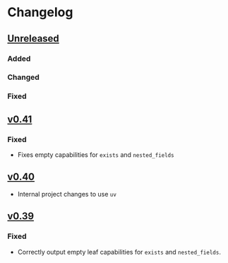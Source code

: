 # Changelog

## [Unreleased]

### Added

### Changed 

### Fixed

## [v0.41]

### Fixed

- Fixes empty capabilities for `exists` and `nested_fields`

## [v0.40]

- Internal project changes to use `uv`

## [v0.39]

### Fixed

- Correctly output empty leaf capabilities for `exists` and `nested_fields`.

<!-- end -->

[Unreleased]: https://github.com/hasura/ndc-sdk-python/compare/v0.41...HEAD
[v0.41]: https://github.com/hasura/ndc-sdk-kotlin/releases/tag/v0.41
[v0.40]: https://github.com/hasura/ndc-sdk-kotlin/releases/tag/v0.40
[v0.39]: https://github.com/hasura/ndc-sdk-kotlin/releases/tag/v0.39
[v0.38]: https://github.com/hasura/ndc-sdk-kotlin/releases/tag/v0.38
